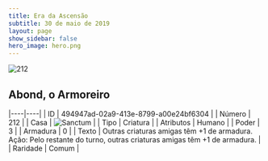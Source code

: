 ```yaml
---
title: Era da Ascensão
subtitle: 30 de maio de 2019
layout: page
show_sidebar: false
hero_image: hero.png
---
```


![212](https://cdn.keyforgegame.com/media/card_front/pt/435_212_8V9HR3WHVPH6_pt.png)

## Abond, o Armoreiro

|----|----|
| ID | 494947ad-02a9-413e-8799-a00e24bf6304 |
| Número | 212 |
| Casa | ![Sanctum](https://archonarcana.com/images/thumb/c/c7/Sanctum.png/22px-Sanctum.png "Santuário") |
| Tipo | Criatura |
| Atributos | Humano |
| Poder | 3 |
| Armadura | 0 |
| Texto | Outras criaturas amigas têm +1 de armadura. Ação: Pelo restante do turno, outras criaturas amigas têm +1 de armadura. |
| Raridade | Comum |
